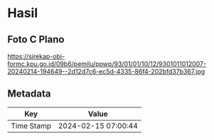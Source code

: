 # Hasil

## Foto C Plano

https://sirekap-obj-formc.kpu.go.id/09b6/pemilu/ppwp/93/01/01/10/12/9301011012007-20240214-194649--2d12d7c6-ec5d-4335-86f4-202bfd37b367.jpg


## Metadata

| Key        | Value               |
| ---------- | ------------------- |
| Time Stamp | 2024-02-15 07:00:44 |



